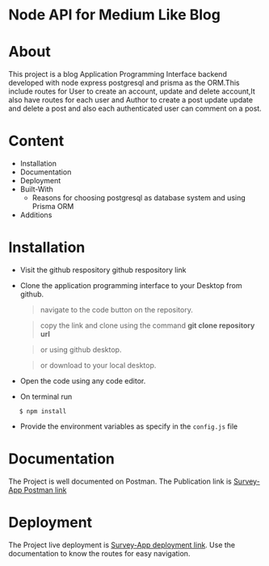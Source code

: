 # Node API for Medium Like Blog
# About
This project is a blog Application Programming Interface  backend developed with node express postgresql and prisma  as the ORM.This include routes for User to create an account, update and delete account,It also have routes for each user and Author to create a post update update and delete a post and also each authenticated user can comment on a post.
# Content

- Installation
- Documentation
- Deployment
- Built-With
  - Reasons for choosing postgresql as database system and using Prisma ORM
- Additions

# Installation 

- Visit the github respository github respository link
- Clone the application programming interface to your Desktop from github.
  
   > navigate to the code button on the repository.

   > copy the link and clone using the command **git clone repository url**
   
   > or using github desktop.
   
   > or download to your local desktop.
- Open the code using any code editor.
- On terminal run 
  
``` 
   $ npm install

```
- Provide the environment variables as specify in the `config.js` file

# Documentation

The Project is well documented on Postman. The Publication link is [Survey-App Postman link](https://documenter.getpostman.com/view/15034996/2s8YzQX4Hj)

# Deployment

The Project live deployment is [Survey-App deployment link](https://adefisayo-enterscale-test.vercel.app/). Use the documentation to know the routes for easy navigation.

<!-- npx prisma format   to rearrange the relationship between the database schemas -->
<!-- npx prisma studio to set up a temporary database schema with their data on the browser  -->